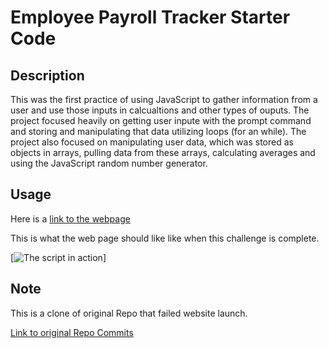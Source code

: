 # Employee Payroll Tracker Starter Code

## Description

This was the first practice of using JavaScript to gather information from a user and use those inputs in calcualtions and other types of ouputs. The project focused heavily on getting user inpute with the prompt command and storing and manipulating that data utilizing loops (for an while). The project also focused on manipulating user data, which was stored as objects in arrays, pulling data from these arrays, calculating averages and using the JavaScript random number generator. 

## Usage

Here is a [link to the webpage](https://rozierhj.github.io/employee.tracker.hjr/)


This is what the web page should like like when this challenge is complete.

[![The script in action](https://app.screencastify.com/v3/watch/WQIJzQjmG4CAKt9xbX25)]

## Note

This is a clone of original Repo that failed website launch.

[Link to original Repo Commits](https://github.com/rozierhj/employee.tracker.challenge.hr/commits/main/)
